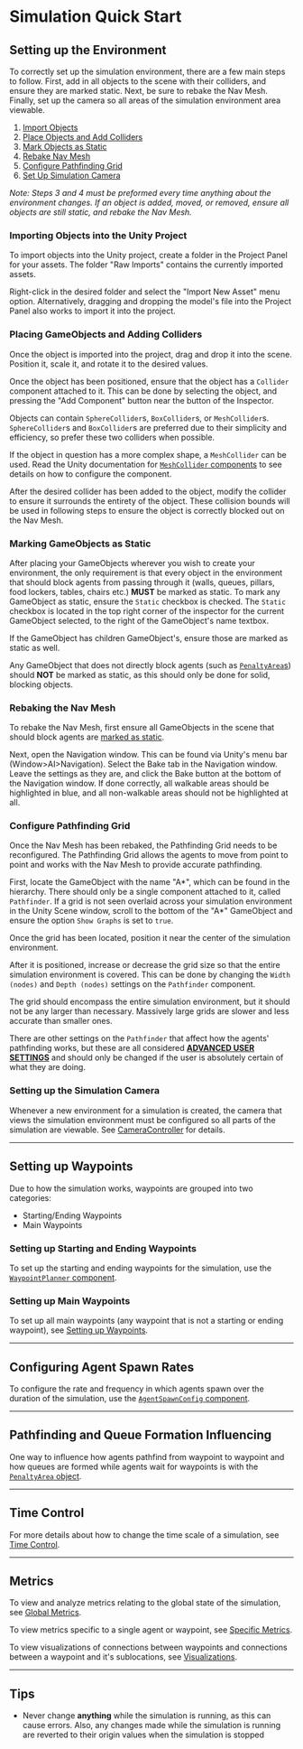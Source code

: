 # Simulation Quick Start

## Setting up the Environment

To correctly set up the simulation environment, there are a few main steps to follow.  First, add in all objects to the scene with their colliders, and ensure they are marked static.  Next, be sure to rebake the Nav Mesh.  Finally, set up the camera so all areas of the simulation environment area viewable.

1. [Import Objects](#importing-objects-into-the-unity-project)
2. [Place Objects and Add Colliders](#placing-gameobjects-and-adding-colliders)
3. [Mark Objects as Static](#marking-gameobjects-as-static)
4. [Rebake Nav Mesh](#rebaking-the-nav-mesh)
5. [Configure Pathfinding Grid](#configure-pathfinding-grid)
6. [Set Up Simulation Camera](#setting-up-the-simulation-camera)

*Note: Steps 3 and 4 must be preformed every time anything about the environment changes.  If an object is added, moved, or removed, ensure all objects are still static, and rebake the Nav Mesh.*

### Importing Objects into the Unity Project

To import objects into the Unity project, create a folder in the Project Panel for your assets.  The folder "Raw Imports" contains the currently imported assets.

Right-click in the desired folder and select the "Import New Asset" menu option.  Alternatively, dragging and dropping the model's file into the Project Panel also works to import it into the project.

### Placing GameObjects and Adding Colliders

Once the object is imported into the project, drag and drop it into the scene.  Position it, scale it, and rotate it to the desired values.

Once the object has been positioned, ensure that the object has a `Collider` component attached to it.  This can be done by selecting the object, and pressing the "Add Component" button near the button of the Inspector.

Objects can contain `SphereCollider`s, `BoxCollider`s, or `MeshCollider`s.  `SphereCollider`s and `BoxCollider`s are preferred due to their simplicity and efficiency, so prefer these two colliders when possible.

If the object in question has a more complex shape, a `MeshCollider` can be used.  Read the Unity documentation for [`MeshCollider` components](https://docs.unity3d.com/Manual/class-MeshCollider.html) to see details on how to configure the component.

After the desired collider has been added to the object, modify the collider to ensure it surrounds the entirety of the object.  These collision bounds will be used in following steps to ensure the object is correctly blocked out on the Nav Mesh.

### Marking GameObjects as Static

After placing your GameObjects wherever you wish to create your environment, the only requirement is that every object in the environment that should block agents from passing through it (walls, queues, pillars, food lockers, tables, chairs etc.) **MUST** be marked as static.  To mark any GameObject as static, ensure the `Static` checkbox is checked.  The `Static` checkbox is located in the top right corner of the inspector for the current GameObject selected, to the right of the GameObject's name textbox.

If the GameObject has children GameObject's, ensure those are marked as static as well.

Any GameObject that does not directly block agents (such as [`PenaltyArea`s](config/simulation/penalty-area.md)) should **NOT** be marked as static, as this should only be done for solid, blocking objects.

### Rebaking the Nav Mesh

To rebake the Nav Mesh, first ensure all GameObjects in the scene that should block agents are [marked as static](#marking-gameobjects-as-static).

Next, open the Navigation window.  This can be found via Unity's menu bar (Window>AI>Navigation).  Select the Bake tab in the Navigation window.  Leave the settings as they are, and click the Bake button at the bottom of the Navigation window.  If done correctly, all walkable areas should be highlighted in blue, and all non-walkable areas should not be highlighted at all.

### Configure Pathfinding Grid

Once the Nav Mesh has been rebaked, the Pathfinding Grid needs to be reconfigured.  The Pathfinding Grid allows the agents to move from point to point and works with the Nav Mesh to provide accurate pathfinding.

First, locate the GameObject with the name "A\*", which can be found in the hierarchy.  There should only be a single component attached to it, called `Pathfinder`.  If a grid is not seen overlaid across your simulation environment in the Unity Scene window, scroll to the bottom of the "A\*" GameObject and ensure the option `Show Graphs` is set to `true`.

Once the grid has been located, position it near the center of the simulation environment.

After it is positioned, increase or decrease the grid size so that the entire simulation environment is covered.  This can be done by changing the `Width (nodes)` and `Depth (nodes)` settings on the `Pathfinder` component.

The grid should encompass the entire simulation environment, but it should not be any larger than necessary.  Massively large grids are slower and less accurate than smaller ones.

There are other settings on the `Pathfinder` that affect how the agents' pathfinding works, but these are all considered [**ADVANCED USER SETTINGS**](index.md#advanced-user-settings) and should only be changed if the user is absolutely certain of what they are doing.

### Setting up the Simulation Camera

Whenever a new environment for a simulation is created, the camera that views the simulation environment must be configured so all parts of the simulation are viewable.  See [CameraController](config/simulation/camera-controller.md) for details.

---

## Setting up Waypoints

Due to how the simulation works, waypoints are grouped into two categories:

- Starting/Ending Waypoints
- Main Waypoints

### Setting up Starting and Ending Waypoints

To set up the starting and ending waypoints for the simulation, use the [`WaypointPlanner` component](config/simulation/waypoint-planner.md).

### Setting up Main Waypoints

To set up all main waypoints (any waypoint that is not a starting or ending waypoint), see [Setting up Waypoints](config/waypoints/waypoints.md#setting-up-waypoints).

---

## Configuring Agent Spawn Rates

To configure the rate and frequency in which agents spawn over the duration of the simulation, use the [`AgentSpawnConfig` component](config/simulation/agent-spawn-config.md).

---

## Pathfinding and Queue Formation Influencing

One way to influence how agents pathfind from waypoint to waypoint and how queues are formed while agents wait for waypoints is with the [`PenaltyArea` object](config/simulation/penalty-area.md).

---

## Time Control

For more details about how to change the time scale of a simulation, see [Time Control](config/simulation/time-control.md).

---

## Metrics

To view and analyze metrics relating to the global state of the simulation, see [Global Metrics](metrics/global-metrics.md).

To view metrics specific to a single agent or waypoint, see [Specific Metrics](metrics/specific-metrics.md).

To view visualizations of connections between waypoints and connections between a waypoint and it's sublocations, see [Visualizations](metrics/visualizations.md).

---

## Tips

- Never change **anything** while the simulation is running, as this can cause errors. Also, any changes made while the simulation is running are reverted to their origin values when the simulation is stopped
